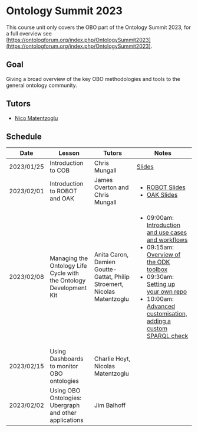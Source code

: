 # Ontology Summit 2023

This course unit only covers the OBO part of the Ontology Summit 2023, for a full overview see [https://ontologforum.org/index.php/OntologySummit2023](https://ontologforum.org/index.php/OntologySummit2023).

## Goal

Giving a broad overview of the key OBO methodologies and tools to the general ontology community.

## Tutors

- [Nico Matentzoglu](https://orcid.org/0000-0002-7356-1779)

## Schedule

| Date | Lesson | Tutors | Notes |
| ---- | ---- | ---- | ---- |
| 2023/01/25 | Introduction to COB | Chris Mungall | [Slides](https://ontologforum.s3.amazonaws.com/OntologySummit2023/Part1/COB-OntologySummit-Mungall-20230125.pdf) |
| 2023/02/01 | Introduction to ROBOT and OAK | James Overton and Chris Mungall | <ul><li>[ROBOT Slides](http://james.overton.ca/slides/robot-tutorial-2023/index.html#/ontology-development)</li><li>[OAK Slides](https://ontologforum.s3.amazonaws.com/OntologySummit2023/Part1/OAK-OntologySummit-2023-MungallOverton.pdf) |
| 2023/02/08 | Managing the Ontology Life Cycle with the Ontology Development Kit  | Anita Caron, Damien Goutte-Gattat, Philip Stroemert, Nicolas Matentzoglu | <ul><li>09:00am: [Introduction and use cases and workflows](https://docs.google.com/presentation/d/1dN66zlX32a_WBYxpMPqk_43RGEZv5s0A8avxVOths0I/edit#slide=id.g14b555591c2_0_57)</li><li>09:15am: <a href="https://docs.google.com/presentation/d/1QkRKjvyJzHOsg0_JWPGFyLgGeT-sGYH6EeYjxTsmCmc/edit?usp=sharing">Overview of the ODK toolbox</a></li><li>09:30am: [Setting up your own repo](https://docs.google.com/presentation/d/1TnLzIg_Y40I6hqbemmFOMHjwOmIOfuz2usKYZDxbgPY/edit?skip_itp2_check=true#slide=id.g1d593bfad25_1_0)</li><li>10:00am: [Advanced customisation, adding a custom SPARQL check](https://oboacademy.github.io/obook/tutorial/custom-qc/)</li><ul>
| 2023/02/15 | Using Dashboards to monitor OBO ontologies | Charlie Hoyt, Nicolas Matentzoglu |
| 2023/02/02 | Using OBO Ontologies: Ubergraph and other applications | Jim Balhoff |

